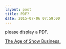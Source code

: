 ```yaml
---
layout: post
title: PDF?
date: 2015-07-06 07:59:00
---
```


<object data="/pdf/Neil Postman “The Age of Show Business”.pdf" width="640" height="800" type='application/pdf'></object>

please display a PDF.

<a href="/pdf/Neil Postman “The Age of Show Business”.pdf" target="_blank">The Age of Show Business.</a>
